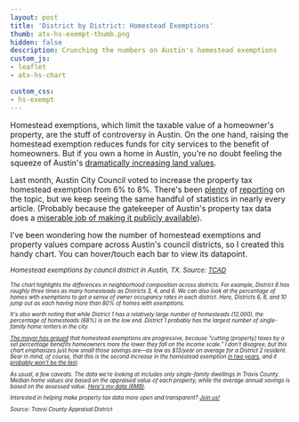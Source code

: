 ```yaml
---
layout: post
title: 'District by District: Homestead Exemptions'
thumb: atx-hs-exempt-thumb.png
hidden: false    
description: Crunching the numbers on Austin's homestead exemptions
custom_js:
- leaflet
- atx-hs-chart

custom_css:
- hs-exempt
---
```


Homestead exemptions, which limit the taxable value of a homeowner's property, are the stuff of controversy in Austin. On the one hand, raising the homestead exemption reduces funds for city services to the benefit of homeowners. But if you own a home in Austin, you're no doubt feeling the squeeze of Austin's [dramatically increasing land values](/atx-land-value).

Last month, Austin City Council voted to increase the property tax homestead exemption from 6% to 8%. There's been [plenty](www.austinchronicle.com/news/2016-07-08/council-no-marxism-around-here/) of [reporting](http://www.austinmonitor.com/stories/2016/06/slim-margin-council-members-approve-8-percent-homestead-exemption/) on the topic, but we keep seeing the same handful of statistics in nearly every article. (Probably because the gatekeeper of Austin's property tax data does a [miserable job of making it publicly available](http://www.traviscad.org/faq_request_info.html)).

I've been wondering how the number of homestead exemptions and property values compare across Austin's council districts, so I created this handy chart. You can hover/touch each bar to view its datapoint.

<div id='selectors'></div>

<div id='container'></div>

<div id='map-container'></div>

<script src="https://d3js.org/d3.v4.min.js"></script>


<em><small>Homestead exemptions by council district in Austin, TX. Source: [TCAD](http://www.traviscad.org/) <small><em>

The chart highlights the differences in neighborhood composition across districts.  For example, District 8 has roughly three times as many homesteads as Districts 3, 4, and 6. We can also look at the percentage of homes with exemptions to get a sense of owner occupancy rates in each district. Here, Districts 6, 8, and 10 jump out as each having more than 80% of homes with exemptions. 

It's also worth noting that while District 1 has a relatively large number of homesteads (12,000), the percentage of homesteads (68%) is on the low end. District 1 probably has the largest number of single-family home renters in the city.

[The mayor has argued](http://www.mayoradler.com/who-benefits-mostly-from-upping-the-homestead-exemption/)  that homestead exemptions are progressive, because "cutting [property] taxes by a set percentage benefits homeowners more the lower they fall on the income scale." I don't disagree, but this chart emphasizes just how small those savings are—as low as $13/year on average for a District 2 resident. Bear in mind, of course, that this is the second increase in the homestead exemption [in two years](http://www.mystatesman.com/news/news/local/austin-city-council-approves-6-percent-homestead-e/nmWnx/), and it [probably won't be the last](http://www.adlerforaustin.com/affordable-new-way-forward/#tax).

As usual, a few caveats. The data we're looking at includes only single-family dwellings in Travis County. Median home values are based on the appraised value of each property, while the average annual savings is based on the assessed value. [Here's my data (6MB)](/public/data/austin_parcels_hs_values.csv).

Interested in helping make property tax data more open and transparent? [Join us!](https://github.com/open-austin/liberate-appraisal-data)

*Source: Travsi County Appraisal District*
